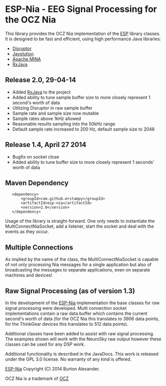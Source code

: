 # ESP-Nia - EEG Signal Processing for the OCZ Nia

This library provides the OCZ Nia implementation of the [ESP](http://mrstampy.github.io/ESP/) library classes. It is designed to be fast and efficient, using high performance Java libraries:

* [Disruptor](https://github.com/LMAX-Exchange/disruptor)
* [Javolution](http://javolution.org/)
* [Apache MINA](http://mina.apache.org/)
* [RxJava](https://github.com/Netflix/RxJava/)
 
## Release 2.0, 29-04-14

* Added [RxJava](https://github.com/Netflix/RxJava/) to the project
* Added ability to tune sample buffer size to more closely represent 1 second's worth of data
* Utilizing Disruptor in raw sample buffer
* Sample rate and sample size now mutable
* Sample rates above 1kHz allowed
* Reasonable results sampling into the 50kHz range
* Default sample rate increased to 200 Hz, default sample size to 2048

## Release 1.4, April 27 2014

* Bugfix on socket close
* Added ability to tune buffer size to more closely represent 1 seconds' worth of data

## Maven Dependency
       <dependency>
           <groupId>com.github.mrstampy</groupId>
           <artifactId>esp-nia</artifactId>
           <version>2.0</version>
       </dependency>

Usage of the library is straight-forward. One only needs to instantiate the MultiConnectNiaSocket, add a listener, start the socket and deal with the events as they occur.

## Multiple Connections

As implied by the name of the class, the MultiConnectNiaSocket is capable of not only processing Nia messages for a single application but also of broadcasting the messages to separate applications, even on separate machines and devices!

## Raw Signal Processing (as of version 1.3)

In the development of the [ESP-Nia](http://mrstampy.github.com/ESP-Nia/) implementation the base classes for raw signal processing were developed.  Multi connection socket implementations contain a raw data buffer which contains the current second's worth of data (for the OCZ Nia this translates to 3906 data points, for the ThinkGear devices this translates to 512 data points).

Additional classes have been added to assist with raw signal processing. The examples shown will work with the NeuroSky raw output however these classes can be used for any DSP work.

Additional functionality is described in the JavaDocs. This work is released under the GPL 3.0 license. No warranty of any kind is offered.

[ESP-Nia](http://mrstampy.github.io/ESP-Nia/) Copyright (C) 2014 Burton Alexander. 

OCZ Nia is a trademark of [OCZ](http://www.ocz.com)

